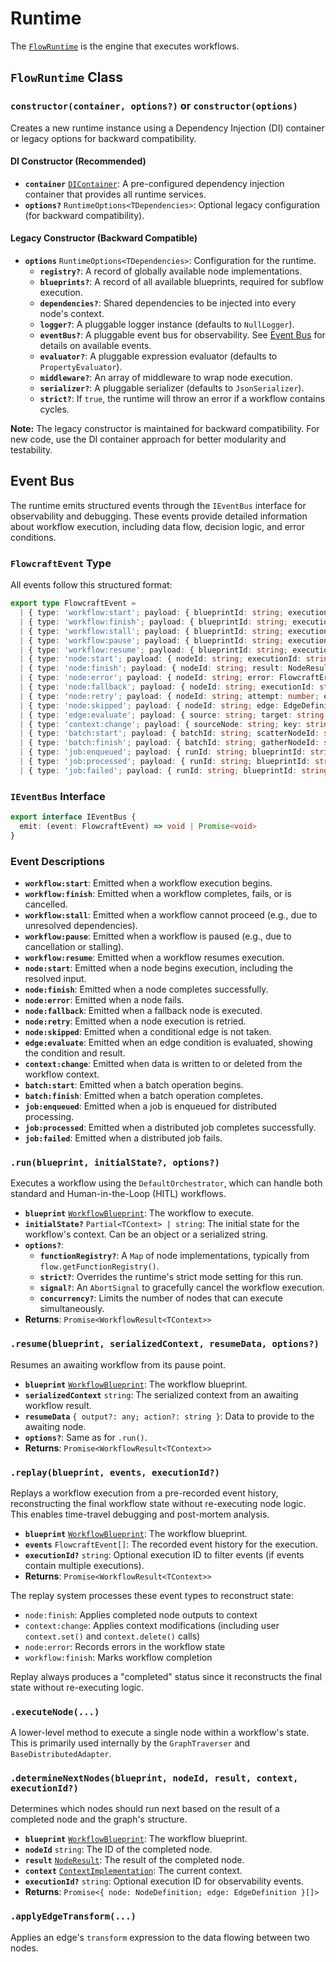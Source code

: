 # Runtime

The [`FlowRuntime`](/api/runtime#flowruntime-class) is the engine that executes workflows.

## `FlowRuntime` Class

### `constructor(container, options?)` or `constructor(options)`

Creates a new runtime instance using a Dependency Injection (DI) container or legacy options for backward compatibility.

#### DI Constructor (Recommended)

-   **`container`** [`DIContainer`](/api/container#dicontainer-class): A pre-configured dependency injection container that provides all runtime services.
-   **`options?`** `RuntimeOptions<TDependencies>`: Optional legacy configuration (for backward compatibility).

#### Legacy Constructor (Backward Compatible)

-   **`options`** `RuntimeOptions<TDependencies>`: Configuration for the runtime.
     -   **`registry?`**: A record of globally available node implementations.
     -   **`blueprints?`**: A record of all available blueprints, required for subflow execution.
     -   **`dependencies?`**: Shared dependencies to be injected into every node's context.
     -   **`logger?`**: A pluggable logger instance (defaults to `NullLogger`).
     -   **`eventBus?`**: A pluggable event bus for observability. See [Event Bus](#event-bus) for details on available events.
     -   **`evaluator?`**: A pluggable expression evaluator (defaults to `PropertyEvaluator`).
     -   **`middleware?`**: An array of middleware to wrap node execution.
     -   **`serializer?`**: A pluggable serializer (defaults to `JsonSerializer`).
     -   **`strict?`**: If `true`, the runtime will throw an error if a workflow contains cycles.

**Note:** The legacy constructor is maintained for backward compatibility. For new code, use the DI container approach for better modularity and testability.

## Event Bus

The runtime emits structured events through the `IEventBus` interface for observability and debugging. These events provide detailed information about workflow execution, including data flow, decision logic, and error conditions.

### `FlowcraftEvent` Type

All events follow this structured format:

```typescript
export type FlowcraftEvent =
  | { type: 'workflow:start'; payload: { blueprintId: string; executionId: string } }
  | { type: 'workflow:finish'; payload: { blueprintId: string; executionId: string; status: string; errors?: WorkflowError[] } }
  | { type: 'workflow:stall'; payload: { blueprintId: string; executionId: string; remainingNodes: number } }
  | { type: 'workflow:pause'; payload: { blueprintId: string; executionId: string } }
  | { type: 'workflow:resume'; payload: { blueprintId: string; executionId: string } }
  | { type: 'node:start'; payload: { nodeId: string; executionId: string; input: any; blueprintId: string } }
  | { type: 'node:finish'; payload: { nodeId: string; result: NodeResult; executionId: string; blueprintId: string } }
  | { type: 'node:error'; payload: { nodeId: string; error: FlowcraftError; executionId: string; blueprintId: string } }
  | { type: 'node:fallback'; payload: { nodeId: string; executionId: string; fallback: string; blueprintId: string } }
  | { type: 'node:retry'; payload: { nodeId: string; attempt: number; executionId: string; blueprintId: string } }
  | { type: 'node:skipped'; payload: { nodeId: string; edge: EdgeDefinition; executionId: string; blueprintId: string } }
  | { type: 'edge:evaluate'; payload: { source: string; target: string; condition?: string; result: boolean } }
  | { type: 'context:change'; payload: { sourceNode: string; key: string; op: 'set' | 'delete'; value?: any } }
  | { type: 'batch:start'; payload: { batchId: string; scatterNodeId: string; workerNodeIds: string[] } }
  | { type: 'batch:finish'; payload: { batchId: string; gatherNodeId: string; results: any[] } }
  | { type: 'job:enqueued'; payload: { runId: string; blueprintId: string; nodeId: string; queueName?: string } }
  | { type: 'job:processed'; payload: { runId: string; blueprintId: string; nodeId: string; result: NodeResult } }
  | { type: 'job:failed'; payload: { runId: string; blueprintId: string; nodeId: string; error: FlowcraftError } }
```

### `IEventBus` Interface

```typescript
export interface IEventBus {
  emit: (event: FlowcraftEvent) => void | Promise<void>
}
```

### Event Descriptions

- **`workflow:start`**: Emitted when a workflow execution begins.
- **`workflow:finish`**: Emitted when a workflow completes, fails, or is cancelled.
- **`workflow:stall`**: Emitted when a workflow cannot proceed (e.g., due to unresolved dependencies).
- **`workflow:pause`**: Emitted when a workflow is paused (e.g., due to cancellation or stalling).
- **`workflow:resume`**: Emitted when a workflow resumes execution.
- **`node:start`**: Emitted when a node begins execution, including the resolved input.
- **`node:finish`**: Emitted when a node completes successfully.
- **`node:error`**: Emitted when a node fails.
- **`node:fallback`**: Emitted when a fallback node is executed.
- **`node:retry`**: Emitted when a node execution is retried.
- **`node:skipped`**: Emitted when a conditional edge is not taken.
- **`edge:evaluate`**: Emitted when an edge condition is evaluated, showing the condition and result.
- **`context:change`**: Emitted when data is written to or deleted from the workflow context.
- **`batch:start`**: Emitted when a batch operation begins.
- **`batch:finish`**: Emitted when a batch operation completes.
- **`job:enqueued`**: Emitted when a job is enqueued for distributed processing.
- **`job:processed`**: Emitted when a distributed job completes successfully.
- **`job:failed`**: Emitted when a distributed job fails.

### `.run(blueprint, initialState?, options?)`

Executes a workflow using the `DefaultOrchestrator`, which can handle both standard and Human-in-the-Loop (HITL) workflows.

-   **`blueprint`** [`WorkflowBlueprint`](/api/flow#workflowblueprint-interface): The workflow to execute.
-   **`initialState?`** `Partial<TContext> | string`: The initial state for the workflow's context. Can be an object or a serialized string.
  -   **`options?`**:
      -   **`functionRegistry?`**: A `Map` of node implementations, typically from `flow.getFunctionRegistry()`.
      -   **`strict?`**: Overrides the runtime's strict mode setting for this run.
      -   **`signal?`**: An `AbortSignal` to gracefully cancel the workflow execution.
      -   **`concurrency?`**: Limits the number of nodes that can execute simultaneously.
-   **Returns**: `Promise<WorkflowResult<TContext>>`

### `.resume(blueprint, serializedContext, resumeData, options?)`

Resumes an awaiting workflow from its pause point.

-   **`blueprint`** [`WorkflowBlueprint`](/api/flow#workflowblueprint-interface): The workflow blueprint.
-   **`serializedContext`** `string`: The serialized context from an awaiting workflow result.
-   **`resumeData`** `{ output?: any; action?: string }`: Data to provide to the awaiting node.
-   **`options?`**: Same as for `.run()`.
-   **Returns**: `Promise<WorkflowResult<TContext>>`

### `.replay(blueprint, events, executionId?)`

Replays a workflow execution from a pre-recorded event history, reconstructing the final workflow state without re-executing node logic. This enables time-travel debugging and post-mortem analysis.

-   **`blueprint`** [`WorkflowBlueprint`](/api/flow#workflowblueprint-interface): The workflow blueprint.
-   **`events`** `FlowcraftEvent[]`: The recorded event history for the execution.
-   **`executionId?`** `string`: Optional execution ID to filter events (if events contain multiple executions).
-   **Returns**: `Promise<WorkflowResult<TContext>>`

The replay system processes these event types to reconstruct state:
- `node:finish`: Applies completed node outputs to context
- `context:change`: Applies context modifications (including user `context.set()` and `context.delete()` calls)
- `node:error`: Records errors in the workflow state
- `workflow:finish`: Marks workflow completion

Replay always produces a "completed" status since it reconstructs the final state without re-executing logic.

### `.executeNode(...)`

A lower-level method to execute a single node within a workflow's state. This is primarily used internally by the `GraphTraverser` and `BaseDistributedAdapter`.

### `.determineNextNodes(blueprint, nodeId, result, context, executionId?)`

Determines which nodes should run next based on the result of a completed node and the graph's structure.

-   **`blueprint`** [`WorkflowBlueprint`](/api/flow#workflowblueprint-interface): The workflow blueprint.
-   **`nodeId`** `string`: The ID of the completed node.
-   **`result`** [`NodeResult`](/api/flow#noderesult-interface): The result of the completed node.
-   **`context`** [`ContextImplementation`](/api/context): The current context.
-   **`executionId?`** `string`: Optional execution ID for observability events.
-   **Returns**: `Promise<{ node: NodeDefinition; edge: EdgeDefinition }[]>`

### `.applyEdgeTransform(...)`

Applies an edge's `transform` expression to the data flowing between two nodes.
